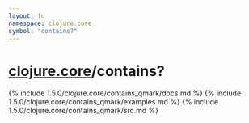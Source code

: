 ```yaml
---
layout: fn
namespace: clojure.core
symbol: "contains?"
---
```


# [clojure.core](../)/contains?

{% include 1.5.0/clojure.core/contains_qmark/docs.md %}
{% include 1.5.0/clojure.core/contains_qmark/examples.md %}
{% include 1.5.0/clojure.core/contains_qmark/src.md %}

